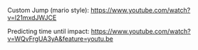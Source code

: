 Custom Jump (mario style): https://www.youtube.com/watch?v=l21mxdJWJCE

Predicting time until impact: https://www.youtube.com/watch?v=WQvFrgUA3yA&feature=youtu.be
